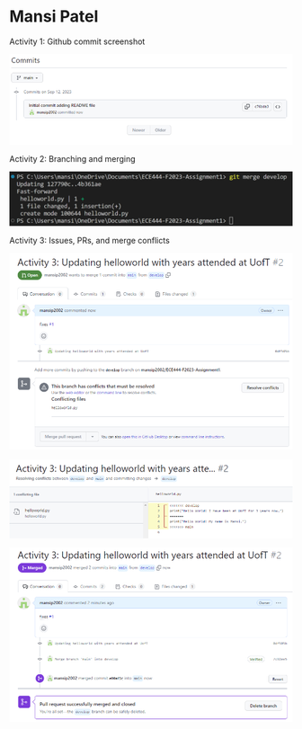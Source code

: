 # Mansi Patel

Activity 1: Github commit screenshot

![Image](images/image.png)

Activity 2: Branching and merging

![Image](images/activity2.png)

Activity 3: Issues, PRs, and merge conflicts

![Image](images/MergeConflict.png)

![Image](images/ResolvingConflict.png)

![Image](images/SuccessfulMerge.png)

